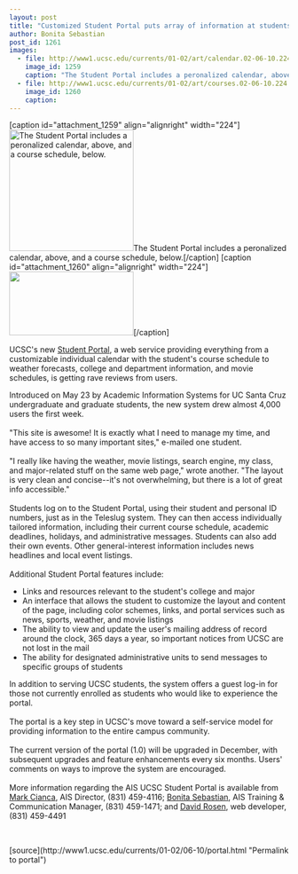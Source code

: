 ```yaml
---
layout: post
title: "Customized Student Portal puts array of information at students' fingertips"
author: Bonita Sebastian
post_id: 1261
images:
  - file: http://www1.ucsc.edu/currents/01-02/art/calendar.02-06-10.224.jpg
    image_id: 1259
    caption: "The Student Portal includes a peronalized calendar, above, and a course schedule, below."
  - file: http://www1.ucsc.edu/currents/01-02/art/courses.02-06-10.224.jpg
    image_id: 1260
    caption: 
---
```


[caption id="attachment_1259" align="alignright" width="224"]<a href="http://localhost/mysite/wp-content/uploads/2002/06/calendar.02-06-10.224.jpg"><img class="size-full wp-image-1259" src="http://localhost/mysite/wp-content/uploads/2002/06/calendar.02-06-10.224.jpg" alt="The Student Portal includes a peronalized calendar, above, and a course schedule, below." width="224" height="219" /></a>The Student Portal includes a peronalized calendar, above, and a course schedule, below.[/caption]
[caption id="attachment_1260" align="alignright" width="224"]<a href="http://localhost/mysite/wp-content/uploads/2002/06/courses.02-06-10.224.jpg"><img class="size-full wp-image-1260" src="http://localhost/mysite/wp-content/uploads/2002/06/courses.02-06-10.224.jpg" alt="" width="224" height="115" /></a>[/caption]
<p>
  UCSC's new <a href="https://students.ucsc.edu">Student Portal</a>, a web service providing everything from a customizable individual calendar with the student's course schedule to weather forecasts, college and department information, and movie schedules, is getting rave reviews from users.
</p>Introduced on May 23 by Academic Information Systems for UC Santa Cruz undergraduate and graduate students, the new system drew almost 4,000 users the first week.<br>
<br>
"This site is awesome! It is exactly what I need to manage my time, and have access to so many important sites," e-mailed one student.<br>
<br>
"I really like having the weather, movie listings, search engine, my class, and major-related stuff on the same web page," wrote another. "The layout is very clean and concise--it's not overwhelming, but there is a lot of great info accessible."<br>
<br>
Students log on to the Student Portal, using their student and personal ID numbers, just as in the Teleslug system. They can then access individually tailored information, including their current course schedule, academic deadlines, holidays, and administrative messages. Students can also add their own events. Other general-interest information includes news headlines and local event listings.<br>
<br>
Additional Student Portal features include:
<ul>
  <li>Links and resources relevant to the student's college and major
  </li>
  <li>An interface that allows the student to customize the layout and content of the page, including color schemes, links, and portal services such as news, sports, weather, and movie listings
  </li>
  <li>The ability to view and update the user's mailing address of record around the clock, 365 days a year, so important notices from UCSC are not lost in the mail
  </li>
  <li>The ability for designated administrative units to send messages to specific groups of students
  </li>
</ul>
<p>
  In addition to serving UCSC students, the system offers a guest log-in for those not currently enrolled as students who would like to experience the portal.<br>
  <br>
  The portal is a key step in UCSC's move toward a self-service model for providing information to the entire campus community.<br>
  <br>
  The current version of the portal (1.0) will be upgraded in December, with subsequent upgrades and feature enhancements every six months. Users' comments on ways to improve the system are encouraged.<br>
  <br>
  More information regarding the AIS UCSC Student Portal is available from <a href="mailto:piobair@cats.ucsc.edu">Mark Cianca</a>, AIS Director, (831) 459-4116; <a href="mailto:bonitas@cats.ucsc.edu">Bonita Sebastian</a>, AIS Training &amp; Communication Manager, (831) 459-1471; and <a href="mailto:foozhead@cats.ucsc.edu">David Rosen</a>, web developer, (831) 459-4491
</p>
<p>
  <br>

</p>
<p>

</p>
[source](http://www1.ucsc.edu/currents/01-02/06-10/portal.html "Permalink to portal")
